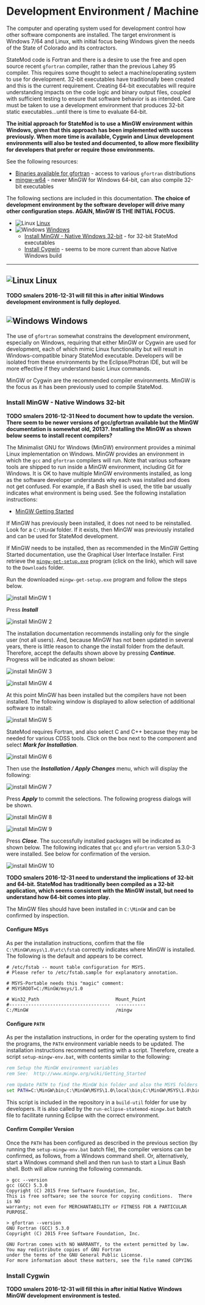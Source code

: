 # Development Environment / Machine #

The computer and operating system used for development control how other software components are installed.
The target environment is Windows 7/64 and Linux, with initial focus being Windows given the
needs of the State of Colorado and its contractors.

StateMod code is Fortran and there is a desire to use the free and open source recent `gfortran` compiler,
rather than the previous Lahey 95 compiler.
This requires some thought to select a machine/operating system to use for development.
32-bit executables have traditionally been created and this is the current requirement.
Creating 64-bit executables will require understanding impacts on the code logic and binary output files,
coupled with sufficient testing to ensure that software behavior is as intended.
Care must be taken to use a development environment that produces 32-bit static executables...until there is time to evaluate 64-bit.

**The initial approach for StateMod is to use a MinGW environment within Windows,
given that this approach has been implemented with success previously.
When more time is available, Cygwin and Linux development environments will also be tested and documented,
to allow more flexibility for developers that prefer or require those environments.**

See the following resources:

* [Binaries available for gfortran](https://gcc.gnu.org/wiki/GFortranBinaries) - access to various `gfortran` distributions
* [mingw-w64](http://mingw-w64.org/doku.php) - newer MinGW for Windows 64-bit, can also compile 32-bit executables

The following sections are included in this documentation.
**The choice of development environment by the software developer will drive many other configuration steps.
AGAIN, MinGW IS THE INITIAL FOCUS.**

* ![Linux](../../images/linux-32.png) [Linux](#linux)
* ![Windows](../../images/windows-32.ico) [Windows](#windows)
	+ [Install MinGW - Native Windows 32-bit](#install-mingw-native-windows-32-bit) - for 32-bit StateMod executables
	+ [Install Cygwin](#install-cygwin) - seems to be more current than above Native Windows build

-------------------

## ![Linux](../../images/linux-32.png) Linux ##

**TODO smalers 2016-12-31 will fill this in after initial Windows development environment is fully deployed.**

## ![Windows](../../images/windows-32.ico) Windows ##

The use of `gfortran` somewhat constrains the development environment, especially on Windows,
requiring that either MinGW or Cygwin are used for development,
each of which mimic Linux functionality but will result in Windows-compatible binary StateMod executable.
Developers will be isolated from these environments by the Eclipse/Photran IDE,
but will be more effective if they understand basic Linux commands.

MinGW or Cygwin are the recommended compiler environments.
MinGW is the focus as it has been previously used to compile StateMod.

### Install MinGW - Native Windows 32-bit ###

**TODO smalers 2016-12-31 Need to document how to update the version.
There seem to be newer versions of gcc/gfortran available but the MinGW documentation is somewhat old, 2013?.
Installing the MinGW as shown below seems to install recent compilers?**

The Minimalist GNU for Windows (MinGW) environment provides a minimal Linux implementation on Windows.
MinGW provides an environment in which the `gcc` and `gfortran` compilers will run.
Note that various software tools are shipped to run inside a MinGW environment, including Git for Windows.
It is OK to have multiple MinGW environments installed, as long as the software developer understands why each was installed
and does not get confused.  For example, if a Bash shell is used, the title bar usually indicates what environment is being used.
See the following installation instructions:

* [MinGW Getting Started](http://www.mingw.org/wiki/Getting_Started)

If MinGW has previously been installed, it does not need to be reinstalled.
Look for a `C:\MinGW` folder.  If it exists, then MinGW was previously installed and can be used for StateMod development.

If MinGW needs to be installed, then as recommended in the MinGW Getting Started documentation, use the Graphical User Interface Installer.
First retrieve the [`mingw-get-setup.exe`](https://sourceforge.net/projects/mingw/files/latest/download) program (click on the link),
which will save to the `Downloads` folder.

Run the downloaded `mingw-get-setup.exe` program and follow the steps below.

![install MinGW 1](machine-images/install-mingw-1.png)

Press ***Install***

![install MinGW 2](machine-images/install-mingw-2.png)

The installation documentation recommends installing only for the single user (not all users).
And, because MinGW has not been updated in several years, there is little reason to change the install folder from the default.
Therefore, accept the defaults shown above by pressing ***Continue***.  Progress will be indicated as shown below:

![install MinGW 3](machine-images/install-mingw-3.png)

![install MinGW 4](machine-images/install-mingw-4.png)

At this point MinGW has been installed but the compilers have not been installed.
The following window is displayed to allow selection of additional software to install:

![install MinGW 5](machine-images/install-mingw-5.png)

StateMod requires Fortran, and also select C and C++ because they may be needed for various CDSS tools.
Click on the box next to the component and select ***Mark for Installation***.

![install MinGW 6](machine-images/install-mingw-6.png)

Then use the ***Installation / Apply Changes*** menu, which will display the following:

![install MinGW 7](machine-images/install-mingw-7.png)

Press ***Apply*** to commit the selections.  The following progress dialogs will be shown.

![install MinGW 8](machine-images/install-mingw-8.png)

![install MinGW 9](machine-images/install-mingw-9.png)

Press ***Close***.  The successfully installed packages will be indicated as shown below.
The following indicates that `gcc` and `gfortran` version 5.3.0-3 were installed.
See below for confirmation of the version.

![install MinGW 10](machine-images/install-mingw-10.png)

**TODO smalers 2016-12-31 need to understand the implications of 32-bit and 64-bit.
StateMod has traditionally been compiled as a 32-bit application,
which seems consistent with the MinGW install, but need to understand how 64-bit comes into play.**

The MinGW files should have been installed in `C:\MinGW` and can be confirmed by inspection.

#### Configure MSys ####

As per the installation instructions, confirm that the file `C:\MinGW\msys\1.0\etc\fstab` correctly indicates where MinGW is installed.
The following is the default and appears to be correct.

```text
# /etc/fstab -- mount table configuration for MSYS.
# Please refer to /etc/fstab.sample for explanatory annotation.

# MSYS-Portable needs this "magic" comment:
# MSYSROOT=C:/MinGW/msys/1.0

# Win32_Path                            Mount_Point
#-------------------------------------  -----------
C:/MinGW                                /mingw

```

#### Configure `PATH` ####

As per the installation instructions, in order for the operating system to find the programs,
the `PATH` environment variable needs to be updated.
The installation instructions recommend setting with a script.
Therefore, create a script `setup-mingw-env.bat`, with contents similar to the following:

```bat
rem Setup the MinGW environment variables
rem See:  http://www.mingw.org/wiki/Getting_Started

rem Update PATH to find the MinGW bin folder and also the MSYS folders (Unix utilities).
set PATH=C:\MinGW\bin;C:\MinGW\MSYS\1.0\local\bin;C:\MinGW\MSYS\1.0\bin;%PATH%
```
This script is included in the repository in a `build-util` folder for use by developers.
It is also called by the `run-eclipse-statemod-mingw.bat` batch file to facilitate running Eclipse with the correct environment.

#### Confirm Compiler Version ####

Once the `PATH` has been configured as described in the previous section (by running the `setup-mingw-env.bat` batch file),
the compiler versions can be confirmed, as follows,
from a Windows command shell.  Or, alternatively, start a Windows command shell and then run `bash` to start a Linux Bash shell.
Both will allow running the following commands.

```com
> gcc --version
gcc (GCC) 5.3.0
Copyright (C) 2015 Free Software Foundation, Inc.
This is free software; see the source for copying conditions.  There is NO
warranty; not even for MERCHANTABILITY or FITNESS FOR A PARTICULAR PURPOSE.

> gfortran --version
GNU Fortran (GCC) 5.3.0
Copyright (C) 2015 Free Software Foundation, Inc.

GNU Fortran comes with NO WARRANTY, to the extent permitted by law.
You may redistribute copies of GNU Fortran
under the terms of the GNU General Public License.
For more information about these matters, see the file named COPYING
```

### Install Cygwin ###

**TODO smalers 2016-12-31 will fill this in after initial Native Windows MinGW development environment is tested.**
